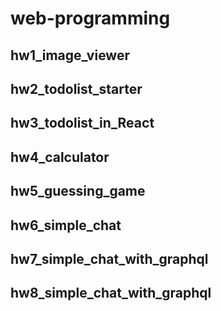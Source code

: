 # web-programming
## hw1_image_viewer
## hw2_todolist_starter
## hw3_todolist_in_React
## hw4_calculator
## hw5_guessing_game
## hw6_simple_chat
## hw7_simple_chat_with_graphql
## hw8_simple_chat_with_graphql




